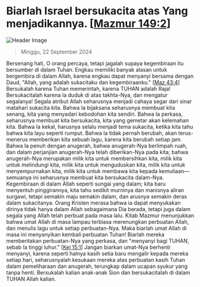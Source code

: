 
# Biarlah Israel bersukacita atas Yang menjadikannya. [[Mazmur 149:2](http://alkitab.sabda.org/?Mazmur%20149:2)]

![Header Image](https://alkitab.app/slice/sunrise.jpg)

> Minggu, 22 September 2024

Bersenang hati, O orang percaya, tetapi jagalah supaya kegembiraan itu bersumber di dalam Tuhan. Engkau memiliki banyak alasan untuk bergembira di dalam Allah, karena engkau dapat menyanyi bersama dengan Daud, "Allah, yang adalah sukacitaku dan kegembiraanku." [[Maz 43:4](http://alkitab.sabda.org/?Maz%2043:4)] Bersukalah karena Tuhan memerintah, karena TUHAN adalah Raja! Bersukacitalah karena Ia duduk di atas takhta-Nya, dan mengatur segalanya! Segala atribut Allah seharusnya menjadi cahaya segar dari sinar matahari sukacita kita. Bahwa Ia bijaksana seharusnya membuat kita senang, kita yang menyadari kebodohan kita sendiri. Bahwa Ia perkasa, seharusnya membuat kita bersukacita, kita yang gemetar akan kelemahan kita. Bahwa Ia kekal, harusnya selalu menjadi tema sukacita, ketika kita tahu bahwa kita layu seperti rumput. Bahwa Ia tidak pernah berubah, akan terus-menerus memberikan kita sebuah lagu, karena kita berubah setiap jam. Bahwa Ia penuh dengan anugerah, bahwa anugerah-Nya berlimpah ruah, dan dalam perjanjian anugerah-Nya telah diberikan-Nya pada kita; bahwa anugerah-Nya merupakan milik kita untuk membersihkan kita, milik kita untuk melindungi kita, milik kita untuk menguduskan kita, milik kita untuk menyempurnakan kita, milik kita untuk membawa kita kepada kemuliaan—semuanya ini seharusnya membuat kita bersukacita dalam-Nya. Kegembiraan di dalam Allah seperti sungai yang dalam; kita baru menyentuh pinggirannya, kita tahu sedikit murninya dan manisnya aliran surgawi, tetapi semakin maju semakin dalam, dan arusnya semakin deras dalam sukacitanya. Orang Kristen merasa bahwa ia dapat menyukakan dirinya tidak hanya dalam Allah sebagaimana Dia berada, tetapi juga dalam segala yang Allah telah perbuat pada masa lalu. Kitab Mazmur menunjukkan bahwa umat Allah di masa lampau terbiasa merenungkan perbuatan Allah, dan menulis lagu untuk setiap perbuatan-Nya. Maka biarlah umat Allah di masa ini menyanyikan kembali perbuatan Tuhan! Biarlah mereka memberitakan perbuatan-Nya yang perkasa, dan "menyanyi bagi TUHAN, sebab Ia tinggi luhur." [[Kej 15:1](http://alkitab.sabda.org/?Kej%2015:1)] Jangan biarkan umat-Nya berhenti menyanyi, karena seperti halnya kasih setia baru mengalir kepada mereka setiap hari, seharusnyalah kesukaan mereka atas perbuatan kasih Tuhan dalam pemeliharaan dan anugerah, terungkap dalam ucapan syukur yang tanpa henti. Bersukalah kalian anak-anak Sion dan bersukacitalah di dalam TUHAN Allah kalian.
    